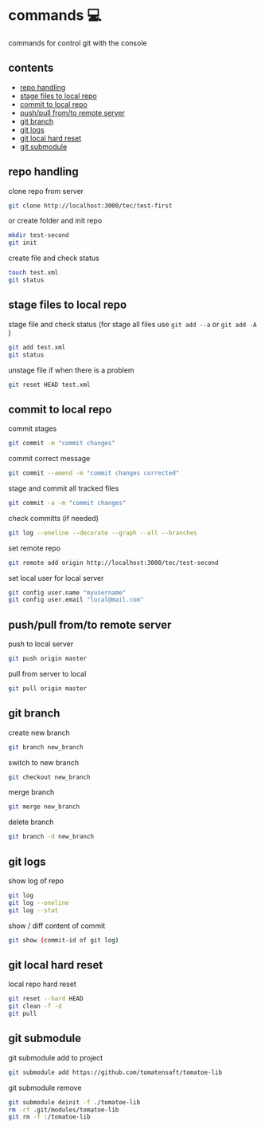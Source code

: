 <!-- omit in toc -->
# commands 💻

commands for control git with the console

<!-- omit in toc -->
## contents

- [repo handling](#repo-handling)
- [stage files to local repo](#stage-files-to-local-repo)
- [commit to local repo](#commit-to-local-repo)
- [push/pull from/to remote server](#pushpull-fromto-remote-server)
- [git branch](#git-branch)
- [git logs](#git-logs)
- [git local hard reset](#git-local-hard-reset)
- [git submodule](#git-submodule)

## repo handling

clone repo from server

```sh
git clone http://localhost:3000/tec/test-first
```

or create folder and init repo

```sh
mkdir test-second
git init
```

create file and check status

```sh
touch test.xml
git status
```

## stage files to local repo

stage file and check status (for stage all files use `git add --a` or `git add -A` )

```sh
git add test.xml
git status
```

unstage file if when there is a problem

```sh
git reset HEAD test.xml
```

## commit to local repo

commit stages

```sh
git commit -m "commit changes"
```

commit correct message

```sh
git commit --amend -m "commit changes corrected"
```

stage and commit all tracked files

```sh
git commit -a -m "commit changes"
```

check committs (if needed)

```sh
git log --oneline --decorate --graph --all --branches
```

set remote repo

```sh
git remote add origin http://localhost:3000/tec/test-second
```

set local user for local server

```sh
git config user.name "myusername"
git config user.email "local@mail.com"
```

## push/pull from/to remote server

push to local server

```sh
git push origin master
```

pull from server to local

```sh
git pull origin master
```

## git branch

create new branch

```sh
git branch new_branch
```

switch to new branch

```sh
git checkout new_branch
```

merge branch

```sh
git merge new_branch
```

delete branch

```sh
git branch -d new_branch
```

## git logs

show log of repo

```sh
git log
git log --oneline
git log --stat  
```

show / diff content of commit

```sh
git show (commit-id of git log)
```

## git local hard reset

local repo hard reset

```sh
git reset --hard HEAD
git clean -f -d
git pull
```

## git submodule

git submodule add to project

```sh
git submodule add https://github.com/tomatensaft/tomatoe-lib
```

git submodule remove

```sh
git submodule deinit -f ./tomatoe-lib
rm -rf .git/modules/tomatoe-lib
git rm -f :/tomatoe-lib
```
